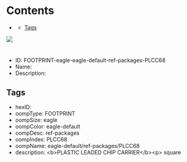 



Contents
========

* [](#)
	* [Tags](#tags)
  
![][im]
# 

- ID: FOOTPRINT-eagle-eagle-default-ref-packages-PLCC68
- Name: 
- Description: 

## Tags

- hexID: 
- oompType: FOOTPRINT
- oompSize: eagle
- oompColor: eagle-default
- oompDesc: ref-packages
- oompIndex: PLCC68
- oompName: eagle-default/ref-packages/PLCC68
- description: &lt;b&gt;PLASTIC LEADED CHIP CARRIER&lt;/b&gt;&lt;p&gt;&#xD;
square



[im]: image.png
